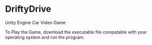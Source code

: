 # DriftyDrive
Unity Engine Car Video Game 

To Play the Game, download the executable file compatable with your operating system and run the program.
